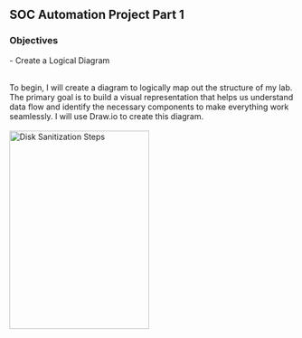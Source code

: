 <h2>SOC Automation Project Part 1</h2>

<h3>Objectives</h3>
- Create a Logical Diagram 
<br />
<br />

To begin, I will create a diagram to logically map out the structure of my lab. The primary goal is to build a visual representation that helps us understand data flow and identify the necessary components to make everything work seamlessly. I will use Draw.io to create this diagram.
<br />
<br />
<img src="https://github.com/Yagoobz/SOCAutomationProjectPart1/assets/145611184/5d0db249-a130-41c5-8719-26edf99a62e7" height="30%" width="70%" alt="Disk Sanitization Steps"/>

